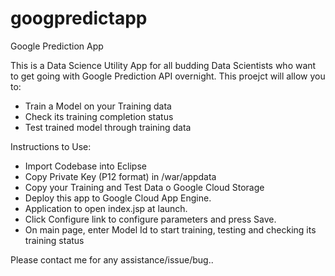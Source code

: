 # googpredictapp
Google Prediction App 

This is a Data Science Utility App for all budding Data Scientists who want to get going with Google Prediction API overnight. This proejct will allow you to:  
* Train a Model on your Training data 
* Check its training completion status  
* Test trained model through training data 

Instructions to Use: 
* Import Codebase into Eclipse 
* Copy Private Key (P12 format) in /war/appdata
* Copy your Training and Test Data o Google Cloud Storage 
* Deploy this app to Google Cloud App Engine. 
* Application to open index.jsp at launch. 
* Click Configure link to configure parameters and press Save. 
* On main page, enter Model Id to start training, testing and checking its training status 

Please contact me for any assistance/issue/bug.. 
